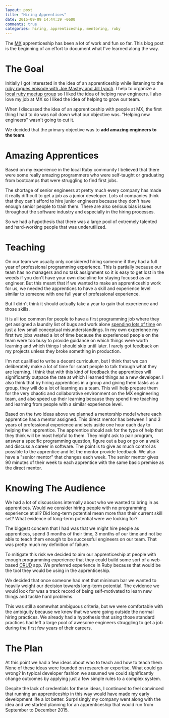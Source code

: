 ```yaml
---
layout: post
title: "Hiring Apprentices"
date: 2015-09-09 14:44:39 -0600
comments: true
categories: hiring, apprenticeship, mentoring, ruby
---
```


The [MX](http://mx.com/) apprenticeship has been a lot of work and fun so far.
This blog post is the beginning of an effort to document what I've learned along the way.

# The Goal

Initially I got interested in the idea of an apprenticeship while listening to the [ruby rogues episode with Joe Mastey and Jill Lynch](https://devchat.tv/ruby-rogues/190-rr-apprenticeship-with-joseph-mastey-and-jill-lynch-of-enova).
I help to organize a [local ruby meetup group](http://utruby.org/#uv.rb) so I liked the idea of helping new engineers.
I also love my job at MX so I liked the idea of helping to grow our team.

When I discussed the idea of an apprenticeship with people at MX, the first thing I had to do was nail down what our objective was. "Helping new engineers" wasn't going to cut it.

We decided that the primary objective was to __add amazing engineers to the team__.

# Amazing Apprentices

Based on my experience in the local Ruby community I believed that there were some really amazing programmers who were self-taught or graduating from bootcamps that were struggling to find first jobs.

The shortage of senior engineers at pretty much every company has made it really difficult to get a job as a junior developer. Lots of companies think that they can't afford to hire junior engineers because they don't have enough senior people to train them.
There are also serious bias issues throughout the software industry and especially in the hiring processes.

So we had a hypothesis that there was a large pool of extremely talented and hard-working people that was underutilized.

# Teaching

On our team we usually only considered hiring someone if they had a full year of professional programming experience.
This is partially because our team has no managers and no task assignment so it is easy to get lost in the weeds if you don't have your own discipline for staying focused as an engineer.
But this meant that if we wanted to make an apprenticeship work for us, we needed  the apprentices to have a skill and experience level similar to someone with one full year of professional experience.

But I didn't think it should actually take a year to gain that experience and those skills.

It is all too common for people to have a first programming job where they get assigned a laundry list of bugs and work alone [spending lots of time](http://www.happybearsoftware.com/how-to-survive-your-first-year-as-a-programmer.html) on just a few small conceptual misunderstandings.
In my own experience my first two jobs wasted a lot of time because the experienced people on the team were too busy to provide guidance on which things were worth learning and which things I should skip until later.
I rarely got feedback on my projects unless they broke something in production.

I'm not qualified to write a decent curriculum, but I think that we can deliberately make a lot of time for smart people to talk through what they are learning.
I think that with this kind of feedback the apprentices will significantly outpace the rate at which I learned things as a new developer.
I also think that by hiring apprentices in a group and giving them tasks as a group, they will do a lot of learning as a team.
This will help prepare them for the very chaotic and collaborative environment on the MX engineering team, and also speed up their learning because they spend time teaching and learning from people with a similar experience level.

Based on the two ideas above we planned a mentorship model where each apprentice has a mentor assigned.
This direct mentor has between 1 and 3 years of professional experience and sets aside one hour each day to helping their apprentice.
The apprentice should ask for the type of help that they think will be most helpful to them.
They might ask to pair program, answer a specific programming question, figure out a bug or go on a walk and discuss a career in software.
The point is to give as much control as possible to the apprentice and let the mentor provide feedback.
We also have a "senior mentor" that changes each week.
The senior mentor gives 90 minutes of their week to each apprentice with the same basic premise as the direct mentor.


# Knowing The Audience

We had a lot of discussions internally about who we wanted to bring in as apprentices.
Would we consider hiring people with no programming experience at all?
Did long-term potential mean more than their current skill set?
What evidence of long-term potential were we looking for?

The biggest concern that I had was that we might hire people as apprentices, spend 3 months of their time, 3 months of our time and not be able to teach them enough to be successful engineers on our team.
That was pretty much my definition of failure.

To mitigate this risk we decided to aim our apprenticeship at people with enough programming experience that they could build some sort of a web-based [CRUD](https://en.wikipedia.org/wiki/Create,_read,_update_and_delete) app.
We preferred experience in Ruby because that would be the tool they would be using in the apprenticeship.

We decided that once someone had met that minimum bar we wanted to heavily weight our decision towards long-term potential.
The evidence we would look for was a track record of being self-motivated to learn new things and tackle hard problems.

This was still a somewhat ambiguous criteria, but we were comfortable with the ambiguity because we knew that we were going outside the normal hiring practices. We already had a hypothesis that using those standard practices had left a large pool of awesome engineers struggling to get a job during the first few years of their careers.

# The Plan

At this point we had a few ideas about who to teach and how to teach them.
None of these ideas were founded on research or expertise.
What could go wrong?
In typical developer fashion we assumed we could significantly change outcomes by applying just a few simple rules to a complex system.

Despite the lack of credentials for these ideas, I continued to feel convinced that running an apprenticeship in this way would have made my early development life a lot better. Surprisingly my company went along with the idea and we started planning for an apprenticeship that would run from September to December 2015.
